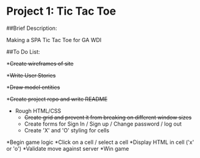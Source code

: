 # Project 1: Tic Tac Toe

##Brief Description:

Making a SPA Tic Tac Toe for GA WDI

##To Do List:

*~~Create wireframes of site~~

*~~Write User Stories~~

*~~Draw model entities~~

*~~Create project repo and write README~~

- Rough HTML/CSS
  - ~~Create grid and prevent it from breaking on different window sizes~~
  - Create forms for Sign In / Sign up / Change password / log out
  - Create 'X' and 'O' styling for cells

*Begin game logic
  *Click on a cell / select a cell
  *Display HTML in cell ('x' or 'o')
  *Validate move against server
  *Win game
